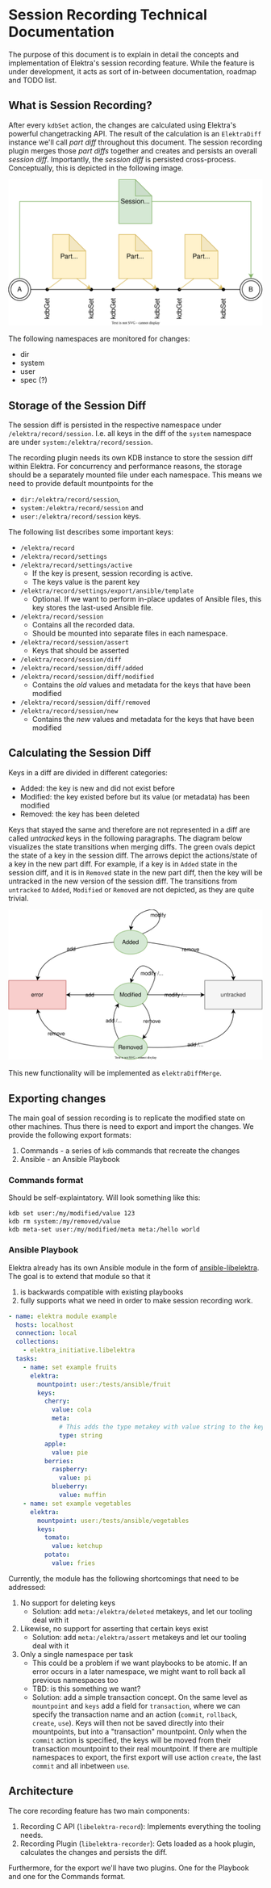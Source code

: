 # Session Recording Technical Documentation

The purpose of this document is to explain in detail the concepts and implementation of Elektra's session recording feature.
While the feature is under development, it acts as sort of in-between documentation, roadmap and TODO list.

## What is Session Recording?

After every `kdbSet` action, the changes are calculated using Elektra's powerful changetracking API.
The result of the calculation is an `ElektraDiff` instance we'll call _part diff_ throughout this document.
The session recording plugin merges those _part diffs_ together and creates and persists an overall _session diff_.
Importantly, the _session diff_ is persisted cross-process.
Conceptually, this is depicted in the following image.

![Session vs Part diff](../images/elektra-record/recording-part-diff.svg)

The following namespaces are monitored for changes:

- dir
- system
- user
- spec (?)

## Storage of the Session Diff

The session diff is persisted in the respective namespace under `/elektra/record/session`.
I.e. all keys in the diff of the `system` namespace are under `system:/elektra/record/session`.

The recording plugin needs its own KDB instance to store the session diff within Elektra.
For concurrency and performance reasons, the storage should be a separately mounted file under each namespace.
This means we need to provide default mountpoints for the

- `dir:/elektra/record/session`,
- `system:/elektra/record/session` and
- `user:/elektra/record/session`
  keys.

The following list describes some important keys:

- `/elektra/record`
- `/elektra/record/settings`
- `/elektra/record/settings/active`
  - If the key is present, session recording is active.
  - The keys value is the parent key
- `/elektra/record/settings/export/ansible/template`
  - Optional. If we want to perform in-place updates of Ansible files, this key stores the last-used Ansible file.
- `/elektra/record/session`
  - Contains all the recorded data.
  - Should be mounted into separate files in each namespace.
- `/elektra/record/session/assert`
  - Keys that should be asserted
- `/elektra/record/session/diff`
- `/elektra/record/session/diff/added`
- `/elektra/record/session/diff/modified`
  - Contains the _old_ values and metadata for the keys that have been modified
- `/elektra/record/session/diff/removed`
- `/elektra/record/session/new`
  - Contains the _new_ values and metadata for the keys that have been modified

## Calculating the Session Diff

Keys in a diff are divided in different categories:

- Added: the key is new and did not exist before
- Modified: the key existed before but its value (or metadata) has been modified
- Removed: the key has been deleted

Keys that stayed the same and therefore are not represented in a diff are called _untracked_ keys in the following paragraphs.
The diagram below visualizes the state transitions when merging diffs.
The green ovals depict the state of a key in the session diff.
The arrows depict the actions/state of a key in the new part diff.
For example, if a key is in `Added` state in the session diff, and it is in `Removed` state in the new part diff, then the key will be untracked in the new version of the session diff.
The transitions from `untracked` to `Added`, `Modified` or `Removed` are not depicted, as they are quite trivial.

![Key states in recording](../images/elektra-record/recording-key-states.svg)

This new functionality will be implemented as `elektraDiffMerge`.

## Exporting changes

The main goal of session recording is to replicate the modified state on other machines.
Thus there is need to export and import the changes.
We provide the following export formats:

1. Commands - a series of `kdb` commands that recreate the changes
2. Ansible - an Ansible Playbook

### Commands format

Should be self-explaintatory. Will look something like this:

```
kdb set user:/my/modified/value 123
kdb rm system:/my/removed/value
kdb meta-set user:/my/modified/meta meta:/hello world
```

### Ansible Playbook

Elektra already has its own Ansible module in the form of [ansible-libelektra](https://github.com/ElektraInitiative/ansible-libelektra).
The goal is to extend that module so that it

1. is backwards compatible with existing playbooks
2. fully supports what we need in order to make session recording work.

```yaml
- name: elektra module example
  hosts: localhost
  connection: local
  collections:
    - elektra_initiative.libelektra
  tasks:
    - name: set example fruits
      elektra:
        mountpoint: user:/tests/ansible/fruit
        keys:
          cherry:
            value: cola
            meta:
              # This adds the type metakey with value string to the key /tests/ansible/fruit/cherry
              type: string
          apple:
            value: pie
          berries:
            raspberry:
              value: pi
            blueberry:
              value: muffin
    - name: set example vegetables
      elektra:
        mountpoint: user:/tests/ansible/vegetables
        keys:
          tomato:
            value: ketchup
          potato:
            value: fries
```

Currently, the module has the following shortcomings that need to be addressed:

1. No support for deleting keys
   - Solution: add `meta:/elektra/deleted` metakeys, and let our tooling deal with it
2. Likewise, no support for asserting that certain keys exist
   - Solution: add `meta:/elektra/assert` metakeys and let our tooling deal with it
3. Only a single namespace per task
   - This could be a problem if we want playbooks to be atomic.
     If an error occurs in a later namespace, we might want to roll back all previous namespaces too
   - TBD: is this something we want?
   - Solution: add a simple transaction concept.
     On the same level as `mountpoint` and `keys` add a field for `transaction`, where we can specify the transaction name and an action (`commit`, `rollback`, `create`, `use`).
     Keys will then not be saved directly into their mountpoints, but into a "transaction" mountpoint.
     Only when the `commit` action is specified, the keys will be moved from their transaction mountpoint to their real mountpoint.
     If there are multiple namespaces to export, the first export will use action `create`, the last `commit` and all inbetween `use`.

## Architecture

The core recording feature has two main components:

1. Recording C API (`libelektra-record`): Implements everything the tooling needs.
2. Recording Plugin (`libelektra-recorder`): Gets loaded as a hook plugin, calculates the changes and persists the diff.

Furthermore, for the export we'll have two plugins. One for the Playbook and one for the Commands format.
